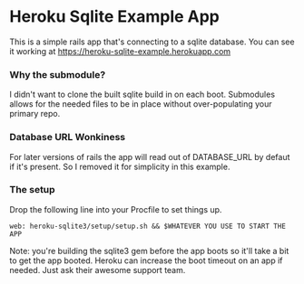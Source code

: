# Heroku Sqlite Example App

This is a simple rails app that's connecting to a sqlite database. You can see it working at https://heroku-sqlite-example.herokuapp.com

### Why the submodule?

I didn't want to clone the built sqlite build in on each boot. Submodules allows for the needed files to be in place without over-populating your primary repo. 

### Database URL Wonkiness

For later versions of rails the app will read out of DATABASE_URL by defaut if it's present. So I removed it for simplicity in this example.

### The setup

Drop the following line into your Procfile to set things up. 

`web: heroku-sqlite3/setup/setup.sh && $WHATEVER YOU USE TO START THE APP`

Note: you're building the sqlite3 gem before the app boots so it'll take a bit to get the app booted. Heroku can increase the boot timeout on an app if needed. Just ask their awesome support team.


